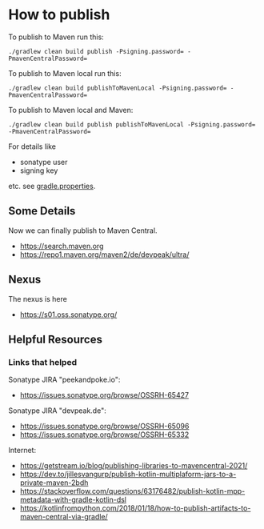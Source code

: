 # How to publish

To publish to Maven run this:

```
./gradlew clean build publish -Psigning.password= -PmavenCentralPassword=
```

To publish to Maven local run this:

```
./gradlew clean build publishToMavenLocal -Psigning.password= -PmavenCentralPassword=
```

To publish to Maven local and Maven:

```
./gradlew clean build publish publishToMavenLocal -Psigning.password= -PmavenCentralPassword=
```

For details like

- sonatype user
- signing key

etc. see [gradle.properties](gradle.properties).

## Some Details

Now we can finally publish to Maven Central.

- https://search.maven.org
- https://repo1.maven.org/maven2/de/devpeak/ultra/

## Nexus

The nexus is here

- https://s01.oss.sonatype.org/

## Helpful Resources

### Links that helped


Sonatype JIRA "peekandpoke.io":
- https://issues.sonatype.org/browse/OSSRH-65427

Sonatype JIRA "devpeak.de":

- https://issues.sonatype.org/browse/OSSRH-65096
- https://issues.sonatype.org/browse/OSSRH-65332

Internet:

- https://getstream.io/blog/publishing-libraries-to-mavencentral-2021/
- https://dev.to/jillesvangurp/publish-kotlin-multiplaform-jars-to-a-private-maven-2bdh
- https://stackoverflow.com/questions/63176482/publish-kotlin-mpp-metadata-with-gradle-kotlin-dsl
- https://kotlinfrompython.com/2018/01/18/how-to-publish-artifacts-to-maven-central-via-gradle/
